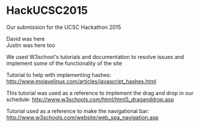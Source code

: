 # HackUCSC2015
Our submission for the UCSC Hackathon 2015

David was here <br/>
Justin was here too

We used W3school's tutorials and documentation to resolve issues
and implement some of the functionality of the site

Tutorial to help with implementing hashes:
http://www.mojavelinux.com/articles/javascript_hashes.html

This tutorial was used as a reference to implement the drag and drop in our schedule:
http://www.w3schools.com/html/html5_draganddrop.asp

Tutorial used as a reference to make the navigational bar:
http://www.w3schools.com/website/web_spa_navigation.asp